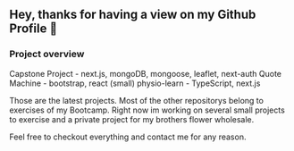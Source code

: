 ## Hey, thanks for having a view on my Github Profile 👋

### Project overview
Capstone Project - next.js, mongoDB, mongoose, leaflet, next-auth 
Quote Machine - bootstrap, react (small)
physio-learn - TypeScript, next.js

Those are the latest projects.
Most of the other repositorys belong to exercises of my Bootcamp. 
Right now im working on several small projects to exercise and a private project for my brothers flower wholesale.

Feel free to checkout everything and contact me for any reason.






<!--
**HannesOster/HannesOster** is a ✨ _special_ ✨ repository because its `README.md` (this file) appears on your GitHub profile.

Here are some ideas to get you started:

- 🔭 I’m currently working on ...
- 🌱 I’m currently learning ...
- 👯 I’m looking to collaborate on ...
- 🤔 I’m looking for help with ...
- 💬 Ask me about ...
- 📫 How to reach me: ...
- 😄 Pronouns: ...
- ⚡ Fun fact: ...
-->
